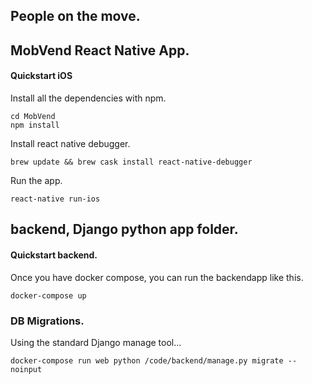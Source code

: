 
## People on the move.


## MobVend React Native App.

#### Quickstart iOS

Install all the dependencies with npm.

```
cd MobVend
npm install
```


Install react native debugger.

```
brew update && brew cask install react-native-debugger
```

Run the app.

```
react-native run-ios
```


## backend, Django python app folder.

#### Quickstart backend.


Once you have docker compose, you can run the backendapp like this.

```
docker-compose up
```


### DB Migrations.

Using the standard Django manage tool...

```
docker-compose run web python /code/backend/manage.py migrate --noinput
```
